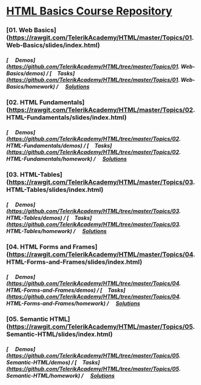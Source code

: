 # [HTML Basics Course Repository](http://telerikacademy.com/Courses/Courses/Details/386)

### [01. Web Basics](https://rawgit.com/TelerikAcademy/HTML/master/Topics/01. Web-Basics/slides/index.html)

##### [<img src="https://raw.githubusercontent.com/TelerikAcademy/Common/master/icons/code.png" height="15"> Demos](https://github.com/TelerikAcademy/HTML/tree/master/Topics/01. Web-Basics/demos) / [<img src="https://raw.githubusercontent.com/TelerikAcademy/Common/master/icons/homework.png" height="15">Tasks](https://github.com/TelerikAcademy/HTML/tree/master/Topics/01. Web-Basics/homework) / [<img src="https://raw.githubusercontent.com/TelerikAcademy/Common/master/icons/homework.png" height="15">Solutions](https://github.com/mihailvpetrov/Telerik-Academy-Courses/tree/master/201610-HTML-Basics/01.Web-Basics)

### [02. HTML Fundamentals](https://rawgit.com/TelerikAcademy/HTML/master/Topics/02. HTML-Fundamentals/slides/index.html)

##### [<img src="https://raw.githubusercontent.com/TelerikAcademy/Common/master/icons/code.png" height="15"> Demos](https://github.com/TelerikAcademy/HTML/tree/master/Topics/02. HTML-Fundamentals/demos) / [<img src="https://raw.githubusercontent.com/TelerikAcademy/Common/master/icons/homework.png" height="15">Tasks](https://github.com/TelerikAcademy/HTML/tree/master/Topics/02. HTML-Fundamentals/homework) / [<img src="https://raw.githubusercontent.com/TelerikAcademy/Common/master/icons/homework.png" height="15">Solutions](https://github.com/mihailvpetrov/Telerik-Academy-Courses/tree/master/201610-HTML-Basics/02.HTML-Fundamentals)

### [03. HTML-Tables](https://rawgit.com/TelerikAcademy/HTML/master/Topics/03. HTML-Tables/slides/index.html)

##### [<img src="https://raw.githubusercontent.com/TelerikAcademy/Common/master/icons/code.png" height="15"> Demos](https://github.com/TelerikAcademy/HTML/tree/master/Topics/03. HTML-Tables/demos) / [<img src="https://raw.githubusercontent.com/TelerikAcademy/Common/master/icons/homework.png" height="15">Tasks](https://github.com/TelerikAcademy/HTML/tree/master/Topics/03. HTML-Tables/homework) / [<img src="https://raw.githubusercontent.com/TelerikAcademy/Common/master/icons/homework.png" height="15">Solutions](https://github.com/mihailvpetrov/Telerik-Academy-Courses/tree/master/201610-HTML-Basics/03.HTML-Tables)

### [04. HTML Forms and Frames](https://rawgit.com/TelerikAcademy/HTML/master/Topics/04. HTML-Forms-and-Frames/slides/index.html)

##### [<img src="https://raw.githubusercontent.com/TelerikAcademy/Common/master/icons/code.png" height="15"> Demos](https://github.com/TelerikAcademy/HTML/tree/master/Topics/04. HTML-Forms-and-Frames/demos) / [<img src="https://raw.githubusercontent.com/TelerikAcademy/Common/master/icons/homework.png" height="15">Tasks](https://github.com/TelerikAcademy/HTML/tree/master/Topics/04. HTML-Forms-and-Frames/homework) / [<img src="https://raw.githubusercontent.com/TelerikAcademy/Common/master/icons/homework.png" height="15">Solutions](https://github.com/mihailvpetrov/Telerik-Academy-Courses/tree/master/201610-HTML-Basics/04.HTML-Forms-And-Frames)

### [05. Semantic HTML](https://rawgit.com/TelerikAcademy/HTML/master/Topics/05. Semantic-HTML/slides/index.html)

##### [<img src="https://raw.githubusercontent.com/TelerikAcademy/Common/master/icons/code.png" height="15"> Demos](https://github.com/TelerikAcademy/HTML/tree/master/Topics/05. Semantic-HTML/demos) / [<img src="https://raw.githubusercontent.com/TelerikAcademy/Common/master/icons/homework.png" height="15">Tasks](https://github.com/TelerikAcademy/HTML/tree/master/Topics/05. Semantic-HTML/homework) / [<img src="https://raw.githubusercontent.com/TelerikAcademy/Common/master/icons/homework.png" height="15">Solutions](https://github.com/mihailvpetrov/Telerik-Academy-Courses/tree/master/201610-HTML-Basics/05.Semantic-HTML)
